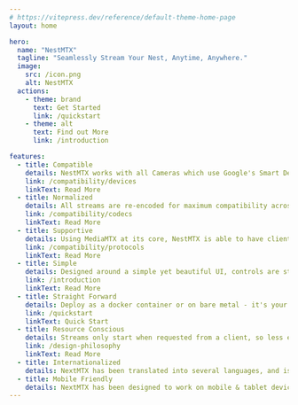 ```yaml
---
# https://vitepress.dev/reference/default-theme-home-page
layout: home

hero:
  name: "NestMTX"
  tagline: "Seamlessly Stream Your Nest, Anytime, Anywhere."
  image:
    src: /icon.png
    alt: NestMTX
  actions:
    - theme: brand
      text: Get Started
      link: /quickstart
    - theme: alt
      text: Find out More
      link: /introduction

features:
  - title: Compatible
    details: NestMTX works with all Cameras which use Google's Smart Device Management API's, including smart displays and doorbell cameras.
    link: /compatibility/devices
    linkText: Read More
  - title: Normalized
    details: All streams are re-encoded for maximum compatibility across the largest number of streaming protocols
    link: /compatibility/codecs
    linkText: Read More
  - title: Supportive
    details: Using MediaMTX at its core, NestMTX is able to have clients connect through a variety of protocols
    link: /compatibility/protocols
    linkText: Read More
  - title: Simple
    details: Designed around a simple yet beautiful UI, controls are straightforward while providing relevant and useful information
    link: /introduction
    linkText: Read More
  - title: Straight Forward
    details: Deploy as a docker container or on bare metal - it's your choice, and it's easy to do.
    link: /quickstart
    linkText: Quick Start
  - title: Resource Conscious
    details: Streams only start when requested from a client, so less energy is used by the devices and fewer host resources are utilized to stream
    link: /design-philosophy
    linkText: Read More
  - title: Internationalized
    details: NextMTX has been translated into several languages, and is capable of being translated into any language desired.
  - title: Mobile Friendly
    details: NextMTX has been designed to work on mobile & tablet devices without additional modification. So go ahead, enable your camera feed from your phone! 
---
```


